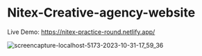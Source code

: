 
# Nitex-Creative-agency-website

Live Demo: https://nitex-practice-round.netlify.app/

![screencapture-localhost-5173-2023-10-31-17_59_36](https://github.com/abiribahullas7766/React_Project/assets/54986400/adfc5df6-fdb3-49ae-98e5-96127f13c99f)
